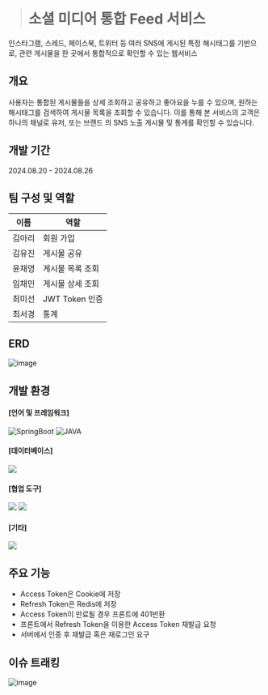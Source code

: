

> # 소셜 미디어 통합 Feed 서비스
인스타그램, 스레드, 페이스북, 트위터 등 여러 SNS에 게시된 특정 해시태그를 기반으로, 관련 게시물을 한 곳에서 통합적으로 확인할 수 있는 웹서비스


## 개요
사용자는 통합된 게시물들을 상세 조회하고 공유하고 좋아요을 누를 수 있으며, 원하는 해시태그를 검색하여 게시물 목록을 조회할 수 있습니다. 
이를 통해 본 서비스의 고객은 하나의 채널로 유저, 또는 브랜드 의 SNS 노출 게시물 및 통계를 확인할 수 있습니다.

## 개발 기간
2024.08.20 - 2024.08.26

## 팀 구성 및 역할
|이름|역할|
|------|---|
|김아리|회원 가입|
|김유진|게시물 공유|
|윤채영|게시물 목록 조회|
|임채민|게시물 상세 조회|
|최미선|JWT Token 인증|
|최서경|통계|

## ERD
![image](https://github.com/user-attachments/assets/83479aee-5754-468e-932b-877c60074641)


## 개발 환경
#### [언어 및 프레임워크] 
<div>
  <img alt="SpringBoot" src ="https://img.shields.io/badge/Spring Boot-6DB33F.svg?&style=for-the-badge&logo=Spring Boot&logoColor=white"/> 
<!--   <img alt="SpringSecurity" src ="https://img.shields.io/badge/Spring Security-6DB33F.svg?&style=for-the-badge&logo=springsecurity&logoColor=white"/> 
  <img alt="Hibernate" src ="https://img.shields.io/badge/hibernate-59666C.svg?&style=for-the-badge&logo=hibernate&logoColor=white"/> 
  <img alt="JPA" src ="https://img.shields.io/badge/JPA-6DB33F.svg?&style=for-the-badge&logo=jpa&logoColor=white"/>  -->
  <img alt ="JAVA" src="https://img.shields.io/badge/java-007396?style=for-the-badge&logo=java&logoColor=white">   
</div>


#### [데이터베이스] 
<img src="https://img.shields.io/badge/MySQL-4479A1?style=for-the-badge&logo=MySQL&logoColor=white">

#### [협업 도구]
<div>
    <img src="https://img.shields.io/badge/github-181717?style=for-the-badge&logo=github&logoColor=white">
    <img src="https://img.shields.io/badge/discord-5865F2?style=for-the-badge&logo=discord&logoColor=white">
</div>


#### [기타]
<img src="https://img.shields.io/badge/Redis-DC382D?style=for-the-badge&logo=Redis&logoColor=white"> 


## 주요 기능
- Access Token은 Cookie에 저장
- Refresh Token은 Redis에 저장
- Access Token이 만료될 경우 프론트에 401반환
- 프론트에서 Refresh Token을 이용한 Access Token 재발급 요청
- 서버에서 인증 후 재발급 혹은 재로그인 요구

## 이슈 트래킹
![image](https://github.com/user-attachments/assets/24504b2c-4a4d-455e-b354-b10649ec910d)


